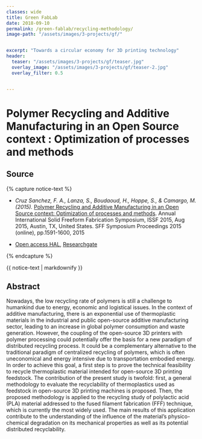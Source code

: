 ```yaml
---
classes: wide
title: Green FabLab
date: 2018-09-10
permalink: /green-fablab/recycling-methodology/
image-path: "/assets/images/3-projects/gf/"


excerpt: "Towards a circular economy for 3D printing technology"
header:
  teaser: "/assets/images/3-projects/gf/teaser.jpg"
  overlay_image: "/assets/images/3-projects/gf/teaser-2.jpg"
  overlay_filter: 0.5


---
```


# Polymer Recycling and Additive Manufacturing in an Open Source context : Optimization of processes and methods

## Source

{% capture notice-text %}

* <cite>Cruz Sanchez, F. A., Lanza, S., Boudaoud, H., Hoppe, S., & Camargo, M. (2015). </cite> [Polymer Recycling and Additive Manufacturing in an Open Source context: Optimization of processes and methods](https://hal.univ-lorraine.fr/hal-01523136). Annual International Solid Freeform Fabrication Symposium, ISSF 2015, Aug 2015, Austin, TX, United States. SFF Symposium Proceedings 2015 (online), pp.1591-1600, 2015

* [Open access HAL](https://hal.archives-ouvertes.fr/hal-01523136), [Researchgate](https://www.researchgate.net/publication/318922042_Polymer_Recycling_and_Additive_Manufacturing_in_an_Open_Source_context_Optimization_of_processes_and_methods?_sg=tHMuxPd1XIOydsm5GgiCgVoSZYDSi2bP5tkn0d6IqU67A74fExRJ8W9uuZgTlWOaaTVNF13D4zcsE8pN-pLQUBmAUg-PBKoHklOX7iR7.4V-azx03AZvzsVMX7zrUKPi_4Qu7Vf-wBh5F5X2LL7jVSqfhzMJQFmfE4WmFyj86ZE2bYnHLY_VwVRsz93zWfA)


{% endcapture %}



<div class="small notice--info">
  {{ notice-text | markdownify }}
</div>


## Abstract

Nowadays, the low recycling rate of polymers is still a challenge to humankind due to energy, economic and logistical issues. In the context of additive manufacturing, there is an exponential use of thermoplastic materials in the industrial and public open-source additive manufacturing sector, leading to an increase in global polymer consumption and waste generation. However, the coupling of the open-source 3D printers with polymer processing could potentially offer the basis for a new paradigm of distributed recycling process. It could be a complementary alternative to the traditional paradigm of centralized recycling of polymers, which is often uneconomical and energy intensive due to transportation embodied energy. In order to achieve this goal, a first step is to prove the technical feasibility to recycle thermoplastic material intended for open-source 3D printing feedstock. The contribution of the present study is twofold: first, a general methodology to evaluate the recyclability of thermoplastics used as feedstock in open-source 3D printing machines is proposed. Then, the proposed methodology is applied to the recycling study of polylactic acid (PLA) material addressed to the fused filament fabrication (FFF) technique, which is currently the most widely used. The main results of this application contribute to the understanding of the influence of the material’s physico-chemical degradation on its mechanical properties as well as its potential distributed recyclability.








